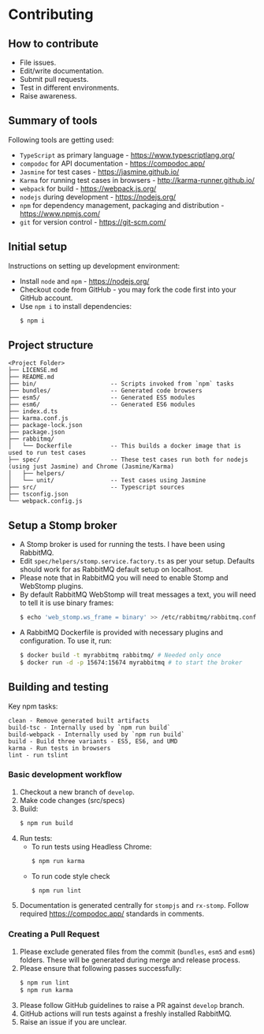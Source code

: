 # Contributing

## How to contribute

- File issues.
- Edit/write documentation.
- Submit pull requests.
- Test in different environments.
- Raise awareness.

## Summary of tools

Following tools are getting used:

- `TypeScript` as primary language - https://www.typescriptlang.org/
- `compodoc` for API documentation - https://compodoc.app/
- `Jasmine` for test cases - https://jasmine.github.io/
- `Karma` for running test cases in browsers - http://karma-runner.github.io/
- `webpack` for build - https://webpack.js.org/
- `nodejs` during development - https://nodejs.org/
- `npm` for dependency management, packaging and distribution - https://www.npmjs.com/
- `git` for version control - https://git-scm.com/

## Initial setup

Instructions on setting up development environment:

- Install `node` and `npm` - https://nodejs.org/
- Checkout code from GitHub - you may fork the code first into your GitHub account.
- Use `npm i` to install dependencies:
  ```bash
  $ npm i
  ```

## Project structure

```text
<Project Folder>
├── LICENSE.md
├── README.md
├── bin/                     -- Scripts invoked from `npm` tasks
├── bundles/                 -- Generated code browsers
├── esm5/                    -- Generated ES5 modules
├── esm6/                    -- Generated ES6 modules
├── index.d.ts
├── karma.conf.js
├── package-lock.json
├── package.json
├── rabbitmq/
│   └── Dockerfile           -- This builds a docker image that is used to run test cases
├── spec/                    -- These test cases run both for nodejs (using just Jasmine) and Chrome (Jasmine/Karma)
│   ├── helpers/
│   └── unit/                -- Test cases using Jasmine
├── src/                     -- Typescript sources
├── tsconfig.json
└── webpack.config.js
```

## Setup a Stomp broker

- A Stomp broker is used for running the tests. I have been using RabbitMQ.
- Edit `spec/helpers/stomp.service.factory.ts` as per
  your setup. Defaults should work for as RabbitMQ default setup on localhost.
- Please note that in RabbitMQ you will need to enable Stomp and WebStomp plugins.
- By default RabbitMQ WebStomp will treat messages a text, you will need to tell
  it is use binary frames:
  ```bash
  $ echo 'web_stomp.ws_frame = binary' >> /etc/rabbitmq/rabbitmq.conf
  ```
- A RabbitMQ Dockerfile is provided with necessary plugins and configuration. To use it, run:
  ```bash
  $ docker build -t myrabbitmq rabbitmq/ # Needed only once
  $ docker run -d -p 15674:15674 myrabbitmq # to start the broker
  ```

## Building and testing

Key npm tasks:

```text
clean - Remove generated built artifacts
build-tsc - Internally used by `npm run build`
build-webpack - Internally used by `npm run build`
build - Build three variants - ES5, ES6, and UMD
karma - Run tests in browsers
lint - run tslint
```

### Basic development workflow

1. Checkout a new branch of `develop`.
1. Make code changes (src/specs)
1. Build:
   ```bash
   $ npm run build
   ```
1. Run tests:
   - To run tests using Headless Chrome:
     ```bash
     $ npm run karma
     ```
   - To run code style check
     ```bash
     $ npm run lint
     ```
1. Documentation is generated centrally for `stompjs` and `rx-stomp`.
   Follow required https://compodoc.app/ standards in comments.

### Creating a Pull Request

1. Please exclude generated files from the commit
   (`bundles`, `esm5` and `esm6`) folders.
   These will be generated during merge and release process.
1. Please ensure that following passes successfully:
   ```bash
   $ npm run lint
   $ npm run karma
   ```
1. Please follow GitHub guidelines to raise a PR against `develop` branch.
1. GitHub actions will run tests against a freshly installed RabbitMQ.
1. Raise an issue if you are unclear.

